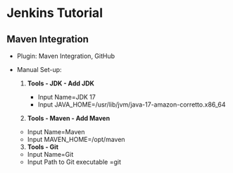 # Jenkins Tutorial
## Maven Integration
- Plugin: Maven Integration, GitHub
- Manual Set-up: 
  1. **Tools - JDK - Add JDK**
     - Input Name=JDK 17
     - Input JAVA_HOME=/usr/lib/jvm/java-17-amazon-corretto.x86_64

  2. **Tools - Maven - Add Maven**
  - Input Name=Maven
  - Input MAVEN_HOME=/opt/maven

  3. **Tools - Git**
  - Input Name=Git
  - Input Path to Git executable =git
## 